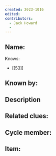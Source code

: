 ```yaml
---
created: 2023-1016
edited:
contributors:
  - Jack Howard
  - 
---
```


Name:
- 

Knows:
- [[53]]

Known by:
- 

Description
- 

Related clues:
- 
Cycle member:
- 
Item:
- 




